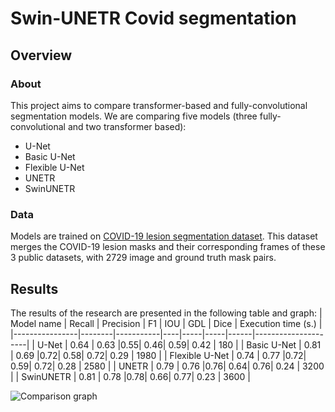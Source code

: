 # Swin-UNETR Covid segmentation
## Overview
### About
This project aims to compare transformer-based and fully-convolutional segmentation models.
We are comparing five models (three fully-convolutional and two transformer based):
  - U-Net
  - Basic U-Net
  - Flexible U-Net
  - UNETR
  - SwinUNETR

### Data
Models are trained on [COVID-19 lesion segmentation dataset](https://www.kaggle.com/datasets/maedemaftouni/covid19-ct-scan-lesion-segmentation-dataset). This dataset merges the COVID-19 lesion masks and their corresponding frames of these 3 public datasets, with 2729 image and ground truth mask pairs.

## Results
The results of the research are presented in the following table and graph:
| Model name     | Recall | Precision | F1 | IOU | GDL | Dice | Execution time (s.) |
|----------------|--------|-----------|----|-----|-----|------|---------------------|
| U-Net          |  0.64  |    0.63   |0.55| 0.46| 0.59| 0.42 |          180        |
| Basic U-Net    |  0.81  |    0.69   |0.72| 0.58| 0.72| 0.29 |          1980       |
| Flexible U-Net |  0.74  |    0.77   |0.72| 0.59| 0.72| 0.28 |          2580       |
| UNETR          |  0.79  |    0.76   |0.76| 0.64| 0.76| 0.24 |          3200       |
| SwinUNETR      |  0.81  |    0.78   |0.78| 0.66| 0.77| 0.23 |          3600       |

![Comparison graph](https://github.com/IlliaOl/Swin-UNETR_Covid_segmentation/assets/77388859/25a4102e-a53a-443b-bc28-824b1503a9f5)

